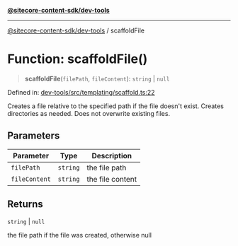 [**@sitecore-content-sdk/dev-tools**](../README.md)

***

[@sitecore-content-sdk/dev-tools](../README.md) / scaffoldFile

# Function: scaffoldFile()

> **scaffoldFile**(`filePath`, `fileContent`): `string` \| `null`

Defined in: [dev-tools/src/templating/scaffold.ts:22](https://github.com/Sitecore/xmc-jss-dev/blob/8e2aea64ecdce7bb4d961b7ce3c4a30f3682bd2c/packages/dev-tools/src/templating/scaffold.ts#L22)

Creates a file relative to the specified path if the file doesn't exist.
Creates directories as needed.
Does not overwrite existing files.

## Parameters

| Parameter | Type | Description |
| ------ | ------ | ------ |
| `filePath` | `string` | the file path |
| `fileContent` | `string` | the file content |

## Returns

`string` \| `null`

the file path if the file was created, otherwise null
